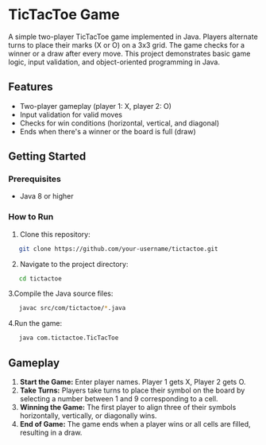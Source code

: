 # TicTacToe Game

A simple two-player TicTacToe game implemented in Java. Players alternate turns to place their marks (X or O) on a 3x3 grid. The game checks for a winner or a draw after every move. This project demonstrates basic game logic, input validation, and object-oriented programming in Java.

## Features

- Two-player gameplay (player 1: X, player 2: O)
- Input validation for valid moves
- Checks for win conditions (horizontal, vertical, and diagonal)
- Ends when there's a winner or the board is full (draw)

## Getting Started

### Prerequisites

- Java 8 or higher

### How to Run

1. Clone this repository:
```bash
   git clone https://github.com/your-username/tictactoe.git
```

2. Navigate to the project directory:
```bash
   cd tictactoe
```

3.Compile the Java source files:
```bash
   javac src/com/tictactoe/*.java
```

4.Run the game:
```bash
   java com.tictactoe.TicTacToe
```

## Gameplay

1. **Start the Game:** Enter player names. Player 1 gets X, Player 2 gets O.
2. **Take Turns:** Players take turns to place their symbol on the board by selecting a number between 1 and 9 corresponding to a cell.
3. **Winning the Game:** The first player to align three of their symbols horizontally, vertically, or diagonally wins.
4. **End of Game:** The game ends when a player wins or all cells are filled, resulting in a draw.

